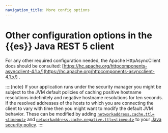 ```yaml
---
navigation_title: More config options
---
```


# Other configuration options in the {{es}} Java REST 5 client

For any other required configuration needed, the Apache HttpAsyncClient docs should be consulted: [https://hc.apache.org/httpcomponents-asyncclient-4.1.x/](https://hc.apache.org/httpcomponents-asyncclient-4.1.x/) .

::::{note}
If your application runs under the security manager you might be subject to the JVM default policies of caching positive hostname resolutions indefinitely and negative hostname resolutions for ten seconds. If the resolved addresses of the hosts to which you are connecting the client to vary with time then you might want to modify the default JVM behavior. These can be modified by adding [`networkaddress.cache.ttl=<timeout>`](https://docs.oracle.com/javase/8/docs/technotes/guides/net/properties.md) and [`networkaddress.cache.negative.ttl=<timeout>`](https://docs.oracle.com/javase/8/docs/technotes/guides/net/properties.md) to your [Java security policy](https://docs.oracle.com/javase/8/docs/technotes/guides/security/PolicyFiles.md).
::::


